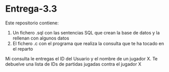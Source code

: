# Entrega-3.3
Este repositorio contiene:
1. Un fichero .sql con las sentencias SQL que crean la base de datos y la rellenan con algunos datos 
2. El fichero .c con el programa que realiza la consulta que te ha tocado en el reparto

Mi consulta le entregas el ID del Usuario y el nombre de un jugador X. Te debuelve una lista de IDs de partidas jugadas contra el jugador X
